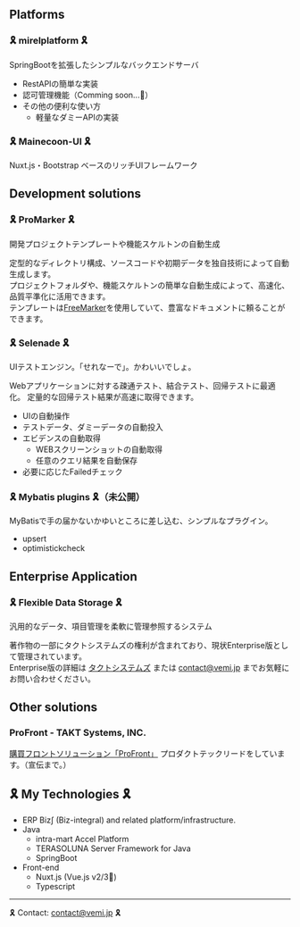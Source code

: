 ## Platforms

### 🎗 mirelplatform 🎗

SpringBootを拡張したシンプルなバックエンドサーバ

- RestAPIの簡単な実装
- 認可管理機能（Comming soon...🚧）
- その他の便利な使い方
  - 軽量なダミーAPIの実装

### 🎗 Mainecoon-UI 🎗

Nuxt.js・Bootstrap ベースのリッチUIフレームワーク

## Development solutions

### 🎗 ProMarker 🎗

開発プロジェクトテンプレートや機能スケルトンの自動生成

定型的なディレクトリ構成、ソースコードや初期データを独自技術によって自動生成します。  
プロジェクトフォルダや、機能スケルトンの簡単な自動生成によって、高速化、品質平準化に活用できます。  
テンプレートは[FreeMarker](https://freemarker.apache.org/)を使用していて、豊富なドキュメントに頼ることができます。  

### 🎗 Selenade 🎗

UIテストエンジン。「せれなーで」。かわいいでしょ。

Webアプリケーションに対する疎通テスト、結合テスト、回帰テストに最適化。
定量的な回帰テスト結果が高速に取得できます。

- UIの自動操作
- テストデータ、ダミーデータの自動投入
- エビデンスの自動取得
  - WEBスクリーンショットの自動取得
  - 任意のクエリ結果を自動保存
- 必要に応じたFailedチェック

### 🎗 Mybatis plugins 🎗（未公開）

MyBatisで手の届かないかゆいところに差し込む、シンプルなプラグイン。

- upsert
- optimistickcheck

## Enterprise Application

### 🎗 Flexible Data Storage 🎗

汎用的なデータ、項目管理を柔軟に管理参照するシステム

著作物の一部にタクトシステムズの権利が含まれており、現状Enterprise版として管理されています。  
Enterprise版の詳細は [タクトシステムズ](https://www.takt.co.jp/) または contact@vemi.jp までお気軽にお問い合わせください。  

## Other solutions

### ProFront - TAKT Systems, INC.

[購買フロントソリューション「ProFront」](https://www.takt.co.jp/services/profront/) プロダクトテックリードをしています。（宣伝まで。）


## 🎗 My Technologies 🎗

- ERP Biz∫ (Biz-integral) and related platform/infrastructure.
- Java
  - intra-mart Accel Platform
  - TERASOLUNA Server Framework for Java
  - SpringBoot
- Front-end
  - Nuxt.js (Vue.js v2/3🌱)
  - Typescript

---

🎗 Contact: contact@vemi.jp 🎗

<!--
**vemic/vemic** is a ✨ _special_ ✨ repository because its `README.md` (this file) appears on your GitHub profile.

Here are some ideas to get you started:

- 🔭 I’m currently working on ...
- 🌱 I’m currently learning ...
- 👯 I’m looking to collaborate on ...
- 🤔 I’m looking for help with ...
- 💬 Ask me about ...
- 📫 How to reach me: ...
- 😄 Pronouns: ...
- ⚡ Fun fact: ...
-->
